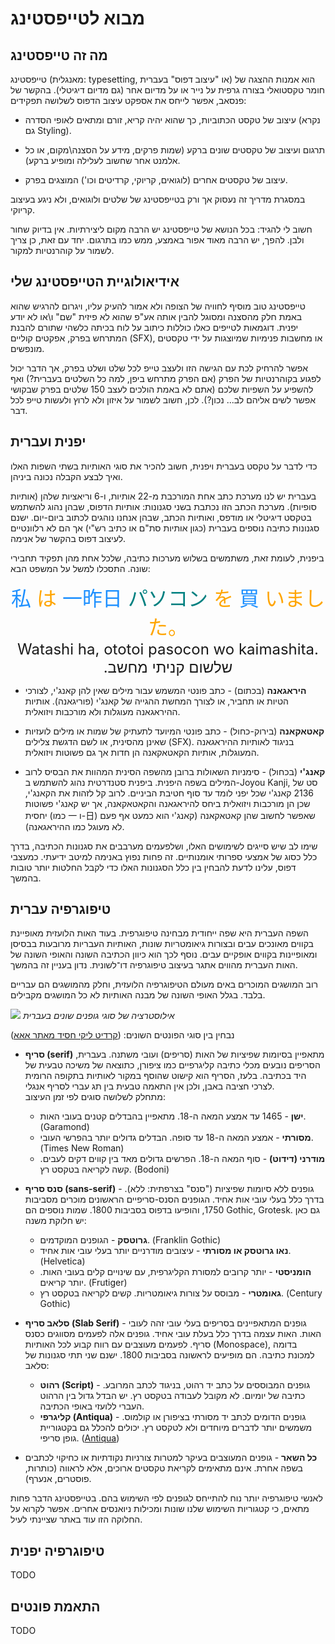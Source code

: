 <style>
    .jpbox {text-align: center; direction: ltr; font-size: 2rem;}
    .jpbox .kanji {color: dodgerblue;}
    .jpbox .hira {color: orange;}
    .jpbox .kata {color: teal;}
    .jpbox .romaji {display: block; font-size: 0.75em;}
    .jpbox .hebrew {display: block; font-size: 0.75em; direction: rtl;}
</style>

# מבוא לטייפסטינג

## מה זה טייפסטינג
טייפסטינג (מאנגלית: typesetting, או "עיצוב דפוס" בעברית)
הוא אמנות ההצגה של חומר טקסטואלי בצורה גרפית
על נייר או על מדיום אחר
(גם מדיום דיגיטלי).
בהקשר של פנסאב, אפשר לייחס את אספקט עיצוב הדפוס לשלושה תפקידים:

- עיצוב של טקסט הכתוביות,
כך שהוא יהיה קריא, זורם ומתאים לאופי הסדרה
(נקרא גם Styling).

- תרגום ועיצוב של טקסטים שונים ברקע
(שמות פרקים, מידע על הסצנה\מקום,
או כל אלמנט אחר שחשוב לעלילה ומופיע ברקע).

- עיצוב של טקסטים אחרים
(לוגואים, קריוקי, קרדיטים וכו')
המוצגים בפרק.

במסגרת מדריך זה נעסוק אך ורק בטייפסטינג של שלטים ולוגואים,
ולא ניגע בעיצוב קריוקי.

חשוב לי להגיד:
בכל הנושא של טייפסטינג יש הרבה מקום ליצירתיות.
אין בדיוק שחור ולבן.
להפך, יש הרבה מאוד אפור באמצע, ממש כמו בתרגום.
יחד עם זאת, כן צריך לשמור על קוהרנטיות למקור.

## אידיאולוגיית הטייפסטינג שלי

טייפסטינג טוב מוסיף לחוויה של הצופה ולא אמור להעיק עליו,
ויגרום להרגיש שהוא באמת חלק מהסצנה ומסוגל להבין אותה
אע"פ שהוא לא פיזית "שם" ו\או לא יודע יפנית.
דוגמאות לטייפים כאלו כוללות
כיתוב על לוח בכיתה כלשהי שתורם להבנת המתרחש בפרק,
אפקטים קוליים (SFX),
או מחשבות פנימיות שמיוצגות על ידי טקסטים מונפשים.

אפשר להרחיק לכת עם הגישה הזו ולעצב טייפ לכל שלט ושלט בפרק,
אך הדבר יכול לפגוע בקוהרנטיות של הפרק
(אם הפרק מתרחש ביפן, למה כל השלטים בעברית?)
ואף להשפיע על השפיות שלכם
(אתם לא באמת הולכים לעצב 150 שלטים בפרק שבקושי אפשר לשים אליהם לב... נכון?).
לכן, חשוב לשמור על איזון
ולא לרוץ ולעשות טייפ לכל דבר.

## יפנית ועברית
כדי לדבר על טקסט בעברית ויפנית,
חשוב להכיר את סוגי האותיות בשתי השפות האלו
ואיך לבצע הקבלה נכונה ביניהן.


בעברית יש לנו מערכת כתב אחת
המורכבת מ-22 אותיות, ו-6 וריאציות שלהן
(אותיות סופיות).
מערכת הכתב הזו נכתבת בשני סגנונות:
אותיות הדפוס,
שבהן נהוג להשתמש בטקסט דיגיטלי או מודפס,
ואותיות הכתב,
שבהן אנחנו נוהגים לכתוב ביום-יום.
ישנם סגנונות כתיבה נוספים בעברית
(כגון אותיות סת"ם או כתיב רש"י)
אך הם לא רלוונטיים לעיצוב דפוס בהקשר של אנימה.

ביפנית, לעומת זאת, משתמשים בשלוש מערכות כתיבה,
שלכל אחת מהן תפקיד תחבירי שונה.
התסכלו למשל על המשפט הבא:

<div class="jpbox">
    <span class="kanji">私</span>
    <span class="hira">は</span>
    <span class="kanji">一昨日</span>
    <span class="kata">パソコン</span>
    <span class="hira">を</span>
    <span class="kanji">買</span>
    <span class="hira">いました。</span>
    <span class="romaji">Watashi ha, ototoi pasocon wo kaimashita.</span>
    <span class="hebrew">שלשום קניתי מחשב.</span>
</div>

- **היראגאנה** (בכתום) -
כתב פונטי המשמש עבור מילים שאין להן קאנג'י,
לצורכי הטיות או תחביר,
או לצורך המחשת ההגייה של קאנג'י (פוריגאנה).
אותיות ההיראגאנה מעוגלות ולא מורכבות ויזואלית.

- **קאטאקאנה** (בירוק-כחול) -
כתב פונטי המיועד לתעתיק של שמות
או מילים לועזיות שאינן מהסינית,
או לשם הדגשת צלילים (SFX).
בניגוד לאותיות ההיראגאנה המעוגלות,
אותיות הקאטאקאנה הן חדות
אך גם פשוטות ויזואלית.

- **קאנג'י** (בכחול) -
סימניות השאולות ברובן מהשפה הסינית
המהוות את הבסיס לרוב המילים בשפה היפנית.
ביפנית סטנדרטית נהוג להשתמש ב-Joyou Kanji,
סט של 2136 קאנג'י שכל יפני לומד עד סוף חטיבת הביניים.
לרוב קל לזהות את הקאנג'י,
שכן הן מורכבות ויזואלית ביחס להיראגאנה והקאטאקאנה,
אך יש קאנג'י פשוטות יחסית (כמו 一 ו-日)
שאפשר לחשוב שהן קאטאקאנה
(קאנג'י הוא כמעט אף פעם לא מעוגל כמו ההיראגאנה).

שימו לב שיש סייגים לשימושים האלו,
ושלפעמים מערבבים את סגנונות הכתיבה,
בדרך כלל כסוג של אמצעי ספרותי אומנותיים.
זה פחות נפוץ באנימה למיטב ידיעתי.
כמעצבי דפוס,
עלינו לדעת להבחין בין כלל הסגנונות האלו
כדי לקבל החלטות יותר טובות בהמשך.

## טיפוגרפיה עברית
השפה העברית היא שפה ייחודית מבחינה טיפוגרפית.
בעוד האות הלועזית מאופיינת בקווים מאונכים עבים
ובצורות גיאומטריות שונות,
האותיות העבריות מרובעות בבסיסן
ומאופיינות בקווים אופקיים עבים.
נוסף לכך הוא
כיוון הכתיבה השונה והאופי השונה של האות העברית מהווים אתגר בעיצוב טיפוגרפיה דו־לשונית.
נדון בעניין זה בהמשך.

רוב המושגים המוכרים באים מעולם הטיפוגרפיה הלועזית,
וחלק מהמושגים הם עבריים בלבד.
בגלל האופי השונה של מבנה האותיות לא כל המושגים מקבילים.

![](https://alefalefalef.co.il/wp-content/uploads/2013/02/1-classification.jpg)
*אילוסטרציה של סוגי גופנים שונים בעברית*

נבחין בין סוגי הפונטים השונים: ([קרדיט ליקי חסיד מאתר אאא](https://alefalefalef.co.il/%D7%A1%D7%99%D7%95%D7%95%D7%92-%D7%92%D7%95%D7%A4%D7%A0%D7%99%D7%9D/))

- **סריף (serif)**
מתאפיין בסיומות שפיציות של האות (סריפים) ועובי משתנה.
בעברית, הסריפים נובעים מכלי כתיבה קליגרפיים כמו ציפורן,
כתוצאה של משיכה טבעית של היד בכתיבה.
בלעז,
הסריף הוא קישוט שהוסף במקור לאותיות בתקופה הרומית לצרכי חציבה באבן,
ולכן אין התאמה טבעית בין תג עברי לסריף אנגלי. \
מתחלק לשלושה סוגים לפי זמן העיצוב:
    - **ישן** -
    1465 עד אמצע המאה ה-18.
     מתאפיין בהבדלים קטנים בעובי האות.
     (Garamond)
    - **מסורתי** - 
    אמצע המאה ה-18 עד סופה.
    הבדלים גדולים יותר בהפרשי העובי.
    (Times New Roman)
    - **מודרני (דידוט)** - 
    סוף המאה ה-18. הפרשים גדולים מאד בין קווים דקים לעבים.
    קשה לקריאה בטקסט רץ.
    (Bodoni)

- **סנס סריף (sans-serif)** -
גופנים ללא סיומות שפיציות ("סנס" בצרפתית: ללא).
בדרך כלל בעלי עובי אות אחיד.
הגופנים הסנס-סריפיים הראשונים מוכרים מסביבות 1750,
והופיעו בדפוס בסביבות 1800.
שמות נוספים הם Gothic, Grotesk.
גם כאן יש חלוקת משנה:
    - **גרוטסק** -
    הגופנים המוקדמים.
    (Franklin Gothic)
    - **נאו גרוטסק או מסורתי** -
    עיצובים מודרניים יותר בעלי עובי אות אחיד.
    (Helvetica)
    - **הומניסטי** -
    יותר קרובים למסורת הקליגרפית, עם שינויים קלים בעובי האות.
    יותר קריאים.
    (Frutiger)
    - **גאומטרי** - מבוסס על צורות גיאומטריות. קשים לקריאה בטקסט רץ.
    (Century Gothic)


- **סלאב סריף (Slab Serif)** -
גופנים המתאפיינים בסריפים בעלי עובי זהה לעובי האות. האות עצמה בדרך כלל בעלת עובי אחיד. גופנים אלה לפעמים מסווגים כסנס סריף. לפעמים מעוצבים עם רווח קבוע לכל האותיות (Monospace), בדומה למכונת כתיבה. הם מופיעים לראשונה בסביבות 1800.
ישנם שני תתי סגנונות של סלאב:
    - **רהוט (Script)** - גופנים המבוססים על כתב יד רהוט, בניגוד לכתב המרובע. כתיבה של יומיום. לא מקובל לעבודה בטקסט רץ. יש הבדל גדול בין הרהוט העברי ללועזי באופי הכתיבה.
    - **קליגרפי (Antiqua)** - גופנים הדומים לכתב יד מסורתי בציפורן או קולמוס. משמשים יותר לדברים מיוחדים ולא לטקסט רץ. יכולים להכלל גם בקטגוריית גופן סריפי. ([Antiqua](https://en.wikipedia.org/wiki/Antiqua_(typeface_class)))

- **כל השאר** - גופנים המעוצבים בעיקר למטרות צורניות נקודתיות או כחיקוי לכתבים בשפה אחרת. אינם מתאימים לקריאת טקסטים ארוכים, אלא לראווה (כותרות, פוסטרים, אנערף).

לאנשי טיפוגרפיה יותר נוח להתייחס לגופנים לפי השימוש בהם.
בטייפסטינג הדבר פחות מתאים,
כי קטגוריות השימוש שלנו שונות ומכילות ניואנסים אחרים.
אפשר לקרוא על החלוקה הזו עוד באתר שציינתי לעיל.

<!---
אולי שווה להכניס לפה אילוסטרציה של הפונטים לעיל
וגם פונטים דומים בעברית
אילוסטרציית SVG יכולה ממש להתאים
-->

## טיפוגרפיה יפנית

TODO

## התאמת פונטים

TODO

